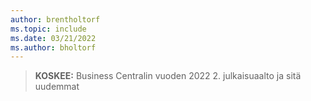 ```yaml
---
author: brentholtorf
ms.topic: include
ms.date: 03/21/2022
ms.author: bholtorf
---
```

> **KOSKEE:** Business Centralin vuoden 2022 2. julkaisuaalto ja sitä uudemmat